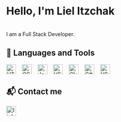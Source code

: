 # Hello, I'm Liel Itzchak
<br> I am a Full Stack Developer.
## 🔨 Languages and Tools
<div align="left">
    <img alt="HTML5" width="26px" src="https://raw.github.com/LielAmar/Portfolio/master/public/svgs/html5.svg" />&nbsp;&nbsp;&nbsp;
  <img alt="CSS3" width="26px" src="https://raw.github.com/LielAmar/Portfolio/master/public/svgs/css3.svg" />&nbsp;&nbsp;&nbsp;
    <img alt="JavaScript" width="26px" src="https://raw.github.com/LielAmar/Portfolio/master/public/svgs/javascript.svg" />&nbsp;&nbsp;&nbsp;
  <img alt="VSCode"     width="26px" src="https://raw.github.com/LielAmar/Portfolio/master/public/svgs/vscode.svg" />&nbsp;&nbsp;&nbsp;
<img alt="GIT"        width="26px" src="https://raw.github.com/LielAmar/Portfolio/master/public/svgs/git.svg" />&nbsp;&nbsp;&nbsp;
    <img alt="C#"         width="26px" src="https://raw.github.com/LielAmar/Portfolio/master/public/svgs/csharp.svg" />&nbsp;&nbsp;&nbsp;
  <img alt="VS"         width="26px" src="https://raw.github.com/LielAmar/Portfolio/master/public/svgs/vs.svg" />&nbsp;&nbsp;&nbsp;

## 📬 Contact me
<a href="https://www.linkedin.com/in/lielitzchak/">   <img alt="linkedin" width="26px" src="https://raw.github.com/LielAmar/Portfolio/master/public/svgs/linkedin_colored.svg"/></a>
